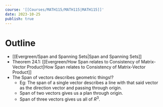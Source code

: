 ```yaml
---
course: '[[Courses/MATH115/MATH115|MATH115]]'
date: 2023-10-25
publish: true
---
```


# Outline
- [[Evergreen/Span and Spanning Sets|Span and Spanning Sets]]
- Theorem 24.1: [[Evergreen/How Span relates to Consistency of Matrix-Vector Product|How Span relates to Consistency of Matrix-Vector Product]]
- The Span of vectors describes geometric things!?
	- Eg: The span of a single vector describes a line with that said vector as the direction vector and passing through origin.
	- Span of two vectors gives us a plan through origin.
	- Span of three vectors gives us all of $R^3$.